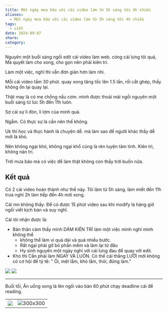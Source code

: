 ```yaml
---
title: Một ngày mưa bão với cái video làm từ 5h sáng tới 4h chiều
aliases:
  - Một ngày mưa bão với cái video làm từ 5h sáng tới 4h chiều
tags:
  - viết
date: 2024-09-07
share: 
category:
---
```

Nguyên một buổi sáng ngồi edit cái video làm web.
còng cái lưng tôi quá, Mà quyết làm cho xong, cho gọn nên phải kiên trì.

Làm một việc, nghĩ thì vẫn đơn giản hơn làm nhỉ.

Mỗi cái video tầm 30 phút. quay xong tăng tốc lên 1.5 lần, rồi cắt ghép, thấy không ổn lại quay lại.

Thật may là có mẹ chồng nấu cơm. mình được thoải mái ngồi nguyên một buổi sáng từ lúc 5h đến 11h luôn.

Sợ cái sự lì đòn, lì lợm của mình quá.

Ngẫm. Có thực sự là cần nên thế không.

Uk thì học và thực hành là chuyện dễ. mà làm sao để người khác thấy dễ mới là khó.

Nên không ngại khó, không ngại khổ cũng là rèn luyện tâm tính. Kiên trì, không nản trí.

Trời mưa bão mà có việc để làm thật không còn thấy trời buồn nữa.
## Kết quả
Có 2 cái video hoàn thành như thế này.
Tôi làm từ 5h sáng. làm miết đến 11h trưa nghỉ 2h làm tiếp đến 4h mới xong.

Cái mn không thấy: Để có được 15 phút video sau khi modify là hàng giờ ngồi viết kịch bản và suy nghĩ. 

Cái tôi nhận được là:
- Bản thân cảm thấy mình DÁM KIÊN TRÌ làm một việc mình nghĩ mình không thể
	- không thể làm vì quá dài và quá nhiều bước.
	- Rất ngại phải gỡ bỏ phần mềm và làm lại từ đâu
	- Hy sinh nguyên một ngày nghỉ với cái lưng đau để quay với edit.
- Khó thì Cần phải làm NGAY VÀ LUÔN. Có thế cái thằng LƯỜI mới không có cơ hội để tỷ tê: " Ôi, mệt lắm, khó lắm, thôi, đừng làm."


![](https://i.imgur.com/zkJ2nh7.png)
![](https://i.imgur.com/6QNLfpG.png)





---
Buổi tối, Ăn uống xong là lên ngồi vào bàn 60 phút chạy deadline cái đề reading. 

|                                 |                                             |
| ------------------------------- | ------------------------------------------- |
| ![](https://i.imgur.com/cs1JfEy.png)<br> | ![300x300](https://i.imgur.com/0QMrv2q.png) |
